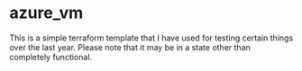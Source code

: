 # azure_vm

This is a simple terraform template that I have used for testing certain things over the last year. Please note that it may be in a state other 
than completely functional. 
